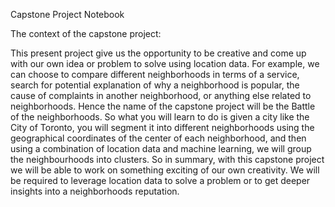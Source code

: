 Capstone Project Notebook

The context of the capstone project:

This present project give us the opportunity to be creative and come up with our own idea or problem to solve using location data. For example, we can choose to compare different neighborhoods in terms of a service, search for potential explanation of why a neighborhood is popular, the cause of complaints in another neighborhood, or anything else related to neighborhoods. Hence the name of the capstone project will be the Battle of the neighborhoods. So what you will learn to do is given a city like the City of Toronto, you will segment it into different neighborhoods using the geographical coordinates of the center of each neighborhood, and then using a combination of location data and machine learning, we will group the neighbourhoods into clusters. So in summary, with this capstone project we will be able to work on something exciting of our own creativity. We will be required to leverage location data to solve a problem or to get deeper insights into a neighborhoods reputation.
